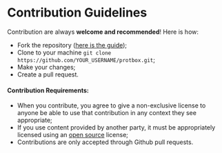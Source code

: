 # Contribution Guidelines

Contribution are always **welcome and recommended**! Here is how:

- Fork the repository ([here is the guide](https://help.github.com/articles/fork-a-repo/));
- Clone to your machine ```git clone https://github.com/YOUR_USERNAME/protbox.git```;
- Make your changes;
- Create a pull request.

#### Contribution Requirements:

- When you contribute, you agree to give a non-exclusive license to anyone be able to use that contribution in any context they see appropriate;
- If you use content provided by another party, it must be appropriately licensed using an [open source](http://opensource.org/licenses) license;
- Contributions are only accepted through Github pull requests.
